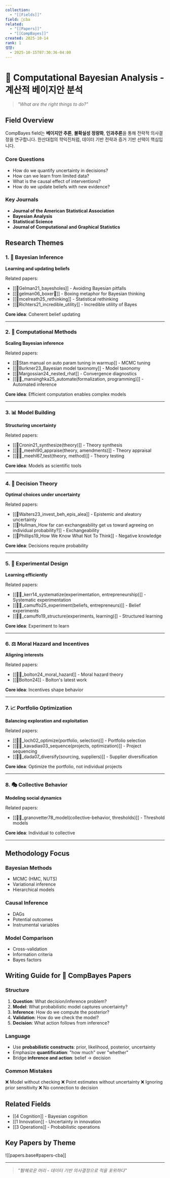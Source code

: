 ```yaml
---
collection:
  - "[[Fields]]"
field: 🐅cba
related:
  - "[[Papers]]"
  - "[[CompBayes]]"
created: 2025-10-14
rank: 1
성장:
  - 2025-10-15T07:30:36-04:00
---
```


# 🐅 Computational Bayesian Analysis - 계산적 베이지안 분석

> *"What are the right things to do?"*

## Field Overview

CompBayes field는 **베이지안 추론**, **불확실성 정량화**, **인과추론**을 통해 전략적 의사결정을 연구합니다. 한산대첩의 학익진처럼, 데이터 기반 전략과 증거 기반 선택이 핵심입니다.

### Core Questions
- How do we quantify uncertainty in decisions?
- How can we learn from limited data?
- What is the causal effect of interventions?
- How do we update beliefs with new evidence?

### Key Journals
- **Journal of the American Statistical Association**
- **Bayesian Analysis**
- **Statistical Science**
- **Journal of Computational and Graphical Statistics**

## Research Themes

### 1. 🎲 Bayesian Inference
**Learning and updating beliefs**

Related papers:
- [[📜Gelman21_bayesholes]] - Avoiding Bayesian pitfalls
- [[📜gelman06_boxer🥊]] - Boxing metaphor for Bayesian thinking
- [[📜mcelreath25_rethinking]] - Statistical rethinking
- [[📜Richters21_incredible_utility]] - Incredible utility of Bayes

**Core idea**: Coherent belief updating

---

### 2. 🔧 Computational Methods
**Scaling Bayesian inference**

Related papers:
- [[📜Stan manual on auto param tuning in warmup]] - MCMC tuning
- [[📜Burkner23_Bayesian model taxonomy]] - Model taxonomy
- [[📜Margossian24_nested_rhat]] - Convergence diagnostics
- [[📜👾_mansinghka25_automate(formalization, programming)]] - Automated inference

**Core idea**: Efficient computation enables complex models

---

### 3. 📊 Model Building
**Structuring uncertainty**

Related papers:
- [[📜Cronin21_synthesize(theory)]] - Theory synthesis
- [[📜🐢_meehl90_appraise(theory, amendments)]] - Theory appraisal
- [[📜👾_meehl67_test(theory, method)]] - Theory testing

**Core idea**: Models as scientific tools

---

### 4. 🎯 Decision Theory
**Optimal choices under uncertainty**

Related papers:
- [[📜Walters23_invest_beh_epis_alea]] - Epistemic and aleatory uncertainty
- [[📜Hullman_How far can exchangeability get us toward agreeing on individual probability?]] - Exchangeability
- [[📜Phillips19_How We Know What Not To Think]] - Negative knowledge

**Core idea**: Decisions require probability

---

### 5. 🔬 Experimental Design
**Learning efficiently**

Related papers:
- [[📜🐅_kerr14_systematize(experimentation, entrepreneurship)]] - Systematic experimentation
- [[📜🐅_camuffo25_experiment(beliefs, entrepreneurs)]] - Belief experiments
- [[📜👾_camuffo19_structure(experiments, learning)]] - Structured learning

**Core idea**: Experiment to learn

---

### 6. ⚖️ Moral Hazard and Incentives
**Aligning interests**

Related papers:
- [[📜🐅_bolton24_moral_hazard]] - Moral hazard theory
- [[📜Bolton24]] - Bolton's latest work

**Core idea**: Incentives shape behavior

---

### 7. 📈 Portfolio Optimization
**Balancing exploration and exploitation**

Related papers:
- [[📜🐅_loch02_optimize(portfolio, selection)]] - Portfolio selection
- [[📜🐅_kavadias03_sequence(projects, optimization)]] - Project sequencing
- [[📜🐅_dada07_diversify(sourcing, suppliers)]] - Supplier diversification

**Core idea**: Optimize the portfolio, not individual projects

---

### 8. 🎭 Collective Behavior
**Modeling social dynamics**

Related papers:
- [[📜🐅_granovetter78_model(collective-behavior, thresholds)]] - Threshold models

**Core idea**: Individual to collective

---

## Methodology Focus

### Bayesian Methods
- MCMC (HMC, NUTS)
- Variational inference
- Hierarchical models

### Causal Inference
- DAGs
- Potential outcomes
- Instrumental variables

### Model Comparison
- Cross-validation
- Information criteria
- Bayes factors

## Writing Guide for 🐅 CompBayes Papers

### Structure
1. **Question**: What decision/inference problem?
2. **Model**: What probabilistic model captures uncertainty?
3. **Inference**: How do we compute the posterior?
4. **Validation**: How do we check the model?
5. **Decision**: What action follows from inference?

### Language
- Use **probabilistic constructs**: prior, likelihood, posterior, uncertainty
- Emphasize **quantification**: "how much" over "whether"
- Bridge **inference and action**: belief → decision

### Common Mistakes
❌ Model without checking
❌ Point estimates without uncertainty
❌ Ignoring prior sensitivity
❌ No connection to decision

## Related Fields
- [[4 Cognition]] - Bayesian cognition
- [[1 Innovation]] - Uncertainty in innovation
- [[3 Operations]] - Probabilistic operations

## Key Papers by Theme

![[papers.base#papers-cba]]

---

> *"智혜로운 머리 - 데이터 기반 의사결정으로 적을 포위하다"*
